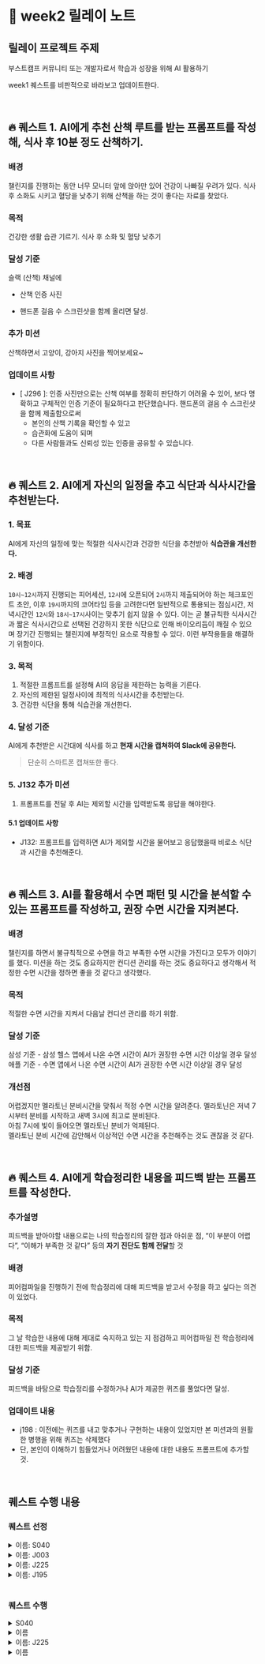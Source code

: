 # 📔 week2 릴레이 노트

## 릴레이 프로젝트 주제

부스트캠프 커뮤니티 또는 개발자로서 학습과 성장을 위해 AI 활용하기

week1 퀘스트를 비판적으로 바라보고 업데이트한다.

<br />

## 🔥 퀘스트 1. AI에게 추천 산책 루트를 받는 프롬프트를 작성해, 식사 후 10분 정도 산책하기.

### 배경

챌린지를 진행하는 동안 너무 모니터 앞에 앉아만 있어 건강이 나빠질 우려가 있다. 식사 후 소화도 시키고 혈당을 낮추기 위해 산책을 하는 것이 좋다는 자료를 찾았다.

### 목적

건강한 생활 습관 기르기. 식사 후 소화 및 혈당 낮추기

### 달성 기준

슬랙 (산책) 채널에

- 산책 인증 사진

- 핸드폰 걸음 수 스크린샷을 함께 올리면 달성.

### 추가 미션

산책하면서 고양이, 강아지 사진을 찍어보세요~

### 업데이트 사항

- [ J296 ]: 인증 사진만으로는 산책 여부를 정확히 판단하기 어려울 수 있어, 보다 명확하고 구체적인 인증 기준이 필요하다고 판단했습니다. 핸드폰의 걸음 수 스크린샷을 함께 제출함으로써
  - 본인의 산책 기록을 확인할 수 있고
  - 습관화에 도움이 되며
  - 다른 사람들과도 신뢰성 있는 인증을 공유할 수 있습니다.

<br />

## 🔥 퀘스트 2. AI에게 자신의 일정을 추고 식단과 식사시간을 추천받는다.

### 1. 목표

AI에게 자신의 일정에 맞는 적절한 식사시간과 건강한 식단을 추천받아 **식습관을 개선한다.**

### 2. 배경

`10시~12시`까지 진행되는 피어세션, `12시`에 오픈되어 `2시`까지 제출되어야 하는 체크포인트 초안, 이후 `19시`까지의 코어타임 등을 고려한다면 일반적으로 통용되는 점심시간, 저녁시간인 `12시`와 `18시~17시`사이는 맞추기 쉽지 않을 수 있다. 이는 곧 불규칙한 식사시간과 짧은 식사시간으로 선택된 건강하지 못한 식단으로 인해 바이오리듬이 깨질 수 있으며 장기간 진행되는 챌린지에 부정적인 요소로 작용할 수 있다. 이런 부작용들을 해결하기 위함이다.

### 3. 목적

1. 적절한 프롬프트를 설정해 AI의 응답을 제한하는 능력을 기른다.
2. 자신의 제한된 일정사이에 최적의 식사시간을 추천받는다.
3. 건강한 식단을 통해 식습관을 개선한다.

### 4. 달성 기준

AI에게 추천받은 시간대에 식사를 하고 **현재 시간을 캡쳐하여 Slack에 공유한다.**

> 단순히 스마트폰 캡쳐또한 좋다.

### 5. J132 추가 미션

1. 프롬프트를 전달 후 AI는 제외할 시간을 입력받도록 응답을 해야한다.

#### 5.1 업데이트 사항

- J132: 프롬프트를 입력하면 AI가 제외할 시간을 물어보고 응답했을때 비로소 식단과 시간을 추천해준다.

<br />

## 🔥 퀘스트 3. AI를 활용해서 수면 패턴 및 시간을 분석할 수 있는 프롬프트를 작성하고, 권장 수면 시간을 지켜본다.

### 배경

챌린지를 하면서 불규칙적으로 수면을 하고 부족한 수면 시간을 가진다고 모두가 이야기를 했다. 미션을 하는 것도 중요하지만 컨디션 관리를 하는 것도 중요하다고 생각해서 적정한 수면 시간을 정하면 좋을 것 같다고 생각했다.

### 목적

적절한 수면 시간을 지켜서 다음날 컨디션 관리를 하기 위함.

### 달성 기준

삼성 기준 - 삼성 헬스 앱에서 나온 수면 시간이 AI가 권장한 수면 시간 이상일 경우 달성애플 기준 - 수면 앱에서 나온 수면 시간이 AI가 권장한 수면 시간 이상일 경우 달성

### 개선점

어렵겠지만 멜라토닌 분비시간을 맞춰서 적정 수면 시간을 알려준다. 멜라토닌은 저녁 7시부터 분비를 시작하고 새벽 3시에 최고로 분비된다.  
아침 7시에 빛이 들어오면 멜라토닌 분비가 억제된다.  
멜라토닌 분비 시간에 감안해서 이상적인 수면 시간을 추천해주는 것도 괜찮을 것 같다.

<br/>

## 🔥 퀘스트 4. AI에게 학습정리한 내용을 피드백 받는 프롬프트를 작성한다.

### 추가설명

피드백을 받아야할 내용으로는 나의 학습정리의 잘한 점과 아쉬운 점, “이 부분이 어렵다”, “이해가 부족한 것 같다” 등의 **자기 진단도 함께 전달**할 것

### 배경

피어컴파일을 진행하기 전에 학습정리에 대해 피드백을 받고서 수정을 하고 싶다는 의견이 있었다.

### 목적

그 날 학습한 내용에 대해 제대로 숙지하고 있는 지 점검하고 피어컴파일 전 학습정리에 대한 피드백을 제공받기 위함.

### 달성 기준

피드백을 바탕으로 학습정리를 수정하거나 AI가 제공한 퀴즈를 풀었다면 달성.

### 업데이트 내용

- j198 :
  이전에는 퀴즈를 내고 맞추거나 구현하는 내용이 있었지만 본 미션과의 원활한 병행을 위해 퀴즈는 삭제했다
- 단, 본인이 이해하기 힘들었거나 어려웠던 내용에 대한 내용도 프롬프트에 추가할 것.

<br />

## 퀘스트 수행 내용

### 퀘스트 선정

<details>
<summary>이름: S040</summary>
  
- 선정 퀘스트: 퀘스트 1. AI에게 추천 산책 루트를 받는 프롬프트를 작성해, 식사 후 10분 정도 산책하기.
- 선정 이유: 하루종일 컴퓨터 앞에 앉아있어서 몸을 움직여줘야 할 필요성을 느꼈습니다.

</details>

<details>
<summary>이름: J003</summary>
  
- 선정 퀘스트: 퀘스트 1. AI에게 추천 산책 루트를 받는 프롬프트를 작성해, 식사 후 10분 정도 산책하기.
- 선정 이유: 최소한의 건강을 챙기기 위해서 하루에 한 번 10분 산책 퀘스트를 수행하려 한다.

</details>

<details>
<summary>이름: J225</summary>
  
- 선정 퀘스트: 퀘스트 1. AI에게 추천 산책 루트를 받는 프롬프트를 작성해, 식사 후 10분 정도 산책하기.
- 선정 이유: 평일에 나갈 일이 없어서 이번 기회에 퀘스트를 통해 산책을 다녀보려고 한다.

</details>

<details>
<summary>이름: J195</summary>
  
- 선정 퀘스트: 퀘스트 2. AI에게 자신의 일정을 추고 식단과 식사시간을 추천받는다.
- 선정 이유: 미션에 집중하다보니 점심시간을 놓칠 때가 많은 것 같다. 시간이 촉박하여 점심을 간단하게만 챙겨먹다보니 식단 관리의 중요성을 느끼게 되었다.

</details>

<br />

### 퀘스트 수행

<details>
<summary>S040</summary>
  
#### 선정 퀘스트
퀘스트 1. AI에게 추천 산책 루트를 받는 프롬프트를 작성해, 식사 후 10분 정도 산책하기.
#### 수행 결과
AI에게 산책 루트를 추천받았지만, 실제로는 추천 경로가 너무 길어서 평소에 잘 아는 집 주변 산책로를 걷는 것으로 대체했다  
산책 기록은 나이키 런 앱을 활용했고, 결과는 슬랙의 운동 챌린지 채널에 꾸준히 공유했다  
추가 미션이었던 고양이나 강아지 사진 찍기는 3일 내내 한 마리도 마주치지 못해 수행하지 못했다  
  
첫날에는 앱 사용 미숙으로 산책 시간이 1시간인데 0.2킬로미터만 기록되어 업로드를 하지 못했지만,  
이후로는 대략 10킬로미터 정도를 3일간 꾸준히 걸었다  
억지로라도 시간을 쪼개어 산책을 하니 몸에도, 마음에도 긍정적인 변화가 있었다
바쁜 일정에 휴식이나 환기시간을 갖는 게 부담스럽게 느껴졌지만,  
실제로 산책을 하며 잠깐이라도 환기를 하니 이후 작업에 더욱 집중할 수 있었다  
월요일에는 산책 도중에 구조에 대한 새로운 아이디어가 떠올라,  
산책 후 바로 작업 내용을 전면적으로 초기화하기도 했다.  
   
건강 면에서도 변화가 느껴졌다  
하루 종일 앉아만 있으면서 줄어드는 체력과 가늘어지는 다리에 신경이 쓰였는데,  
산책을 시작하고 나서는 그 부분도 점점 나아지는 것 같다

결론적으로, 단순한 산책이지만 몸과 머리에 모두 리셋이 필요할 때 좋은 효과가 있었고, 앞으로도 자주 실천해야겠다는 생각이 들었다

</details>

<details>
<summary>이름</summary>

- Vegetables
- Fruits
- Fish

</details>

<details>
<summary>이름: J225</summary>

- 선정 퀘스트 :
  - 퀘스트 1. AI에게 추천 산책 루트를 받는 프롬프트를 작성해, 식사 후 10분 정도 산책하기.
 

- 느낀점 : 
  - 일단 지역에 따른 차이가 있겠지만, 그걸 감안해도 산책경로 추천이 썩 좋지 못한것 같다고 느꼈음. 그래서 AI의 추천경로를 따르지 않고 네이버 지도를 보고 산책 경로를 정해서 미션을 수행함.
  - 산책미션 자체가 쉽기도 하고 수행하면서 기분전환도 되고 좋았음. 그러나 쉬운 미션임에도 밖으로 향하는 걸음 자체가 무거워서 계속 미루다가 릴프 당일날 수행해버림.
  - 산책경로가 아니더라도 걸어갈만한 거리의 맛집이나 명소를 추천받아도 좋을것 같음.

</details>

<details>
<summary>이름</summary>

- Vegetables
- Fruits
- Fish

</details>
